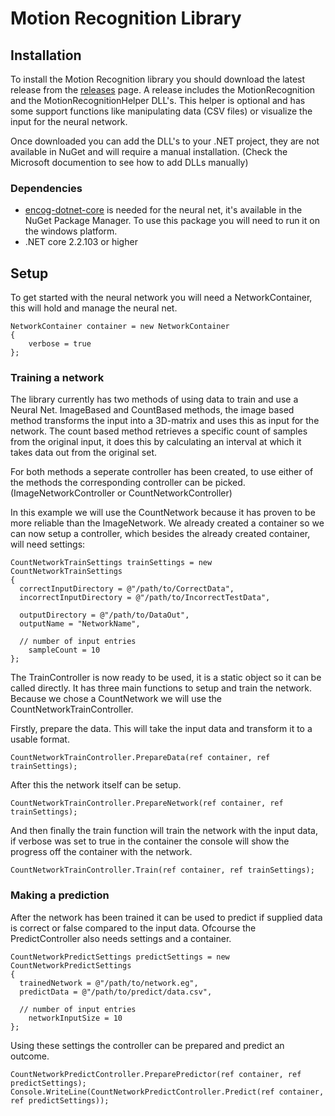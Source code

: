 # Motion Recognition Library

## Installation
To install the Motion Recognition library you should download the latest release from the [releases](https://github.com/JordyForNow/KBS-SE3_VR-Rehabilitation-Data/releases) page.
A release includes the MotionRecognition and the MotionRecognitionHelper DLL's. This helper is optional and has some support functions like manipulating data (CSV files) or visualize the input for the neural network.

Once downloaded you can add the DLL's to your .NET project, they are not available in NuGet and will require a manual installation. (Check the Microsoft documention to see how to add DLLs manually)

### Dependencies
* [encog-dotnet-core](https://github.com/jeffheaton/encog-dotnet-core) is needed for the neural net, it's available in the NuGet Package Manager. To use this package you will need to run it on the windows platform.
* .NET core 2.2.103 or higher

## Setup
To get started with the neural network you will need a NetworkContainer, this will hold and manage the neural net.

```
NetworkContainer container = new NetworkContainer
{
	verbose = true
};
```
### Training a network
The library currently has two methods of using data to train and use a Neural Net. ImageBased and CountBased methods, the image based method transforms the input into a 3D-matrix and uses this as input for the network. The count based method retrieves a specific count of samples from the original input, it does this by calculating an interval at which it takes data out from the original set. 

For both methods a seperate controller has been created, to use either of the methods the corresponding controller can be picked. (ImageNetworkController or CountNetworkController) 

In this example we will use the CountNetwork because it has proven to be more reliable than the ImageNetwork. We already created a container so we can now setup a controller, which besides the already created container, will need settings:

```
CountNetworkTrainSettings trainSettings = new CountNetworkTrainSettings
{
  correctInputDirectory = @"/path/to/CorrectData",
  incorrectInputDirectory = @"/path/to/IncorrectTestData",

  outputDirectory = @"/path/to/DataOut",
  outputName = "NetworkName",

  // number of input entries
	sampleCount = 10
};
```

The TrainController is now ready to be used, it is a static object so it can be called directly. It has three main functions to setup and train the network. Because we chose a CountNetwork we will use the CountNetworkTrainController.

Firstly, prepare the data. This will take the input data and transform it to a usable format.
```
CountNetworkTrainController.PrepareData(ref container, ref trainSettings);
```

After this the network itself can be setup.
```
CountNetworkTrainController.PrepareNetwork(ref container, ref trainSettings);
```

And then finally the train function will train the network with the input data, if verbose was set to true in the container the console will show the progress off the container with the network.
```
CountNetworkTrainController.Train(ref container, ref trainSettings);
```

### Making a prediction
After the network has been trained it can be used to predict if supplied data is correct or false compared to the input data. Ofcourse the PredictController also needs settings and a container. 
```
CountNetworkPredictSettings predictSettings = new CountNetworkPredictSettings
{
  trainedNetwork = @"/path/to/network.eg",
  predictData = @"/path/to/predict/data.csv",

  // number of input entries
	networkInputSize = 10
};
```

Using these settings the controller can be prepared and predict an outcome.
```
CountNetworkPredictController.PreparePredictor(ref container, ref predictSettings);
Console.WriteLine(CountNetworkPredictController.Predict(ref container, ref predictSettings));
```



